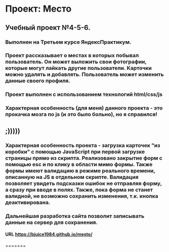 # Проект: Место
## Учебный проект №4-5-6.
### Выполнен на Третьем курсе ЯндексПрактикум.
### Проект рассказывает о местах в которых побывал пользователь. Он может выложить свои фотографии, которые могут лайкать другие пользователи. Карточки можно удалять и добавлять. Пользователь может изменить данные своего профиля.
### Проект выполнен с использованием технологий html/css/js
### Характерная особенность (для меня) данного проекта - это прокачка мозга по js (и это было больно), но я справился!
## ;)))))
### Характерная особенность проекта - загрузка карточек "из коробки" с помощью JavaScript при первой загрузке страницы прямо из скрипта. Реализовано закрытие форм с помощью esc и по клику в области мимо формы. Также формы имеют валидацию в режиме реального времени, описанную на JS в отдельном скрипте. Валидация позволяет увидеть подсказки ошибок не отправляя форму, а сразу при вводе в полях. Также, пока форма не станет валидной, не возможно сохранить изменения, т.к. кнопка деактивирована.
### Дальнейшая разработка сайта позволит записывать данные на сервер для сохранения.

#### URL https://bjuice1984.github.io/mesto/
=======

